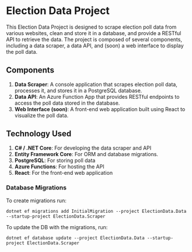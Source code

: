 # Election Data Project
This Election Data Project is designed to scrape election poll data from various websites, clean and store it in a database, and provide a RESTful API to retrieve the data. The project is composed of several components, including a data scraper, a data API, and (soon) a web interface to display the poll data.

## Components
1. **Data Scraper**: A console application that scrapes election poll data, processes it, and stores it in a PostgreSQL database.
2. **Data API**: An Azure Function App that provides RESTful endpoints to access the poll data stored in the database.
3. **Web Interface (soon)**: A front-end web application built using React to visualize the poll data.

## Technology Used
1. **C# / .NET Core**: For developing the data scraper and API
2. **Entity Framework Core**: For ORM and database migrations.
3. **PostgreSQL**: For storing poll data
4. **Azure Functions**: For hosting the API
5. **React**: For the front-end web application


### Database Migrations
To create migrations run:

```SHELL
dotnet ef migrations add InitialMigration --project ElectionData.Data --startup-project ElectionData.Scraper
```

To update the DB with the migrations, run:
```SHELL
dotnet ef database update --project ElectionData.Data --startup-project ElectionData.Scraper
```
